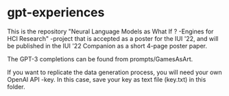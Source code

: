 # gpt-experiences
This is the repository "Neural Language Models as What If ? -Engines for HCI Research" -project that is accepted as a poster for the IUI '22, and will be published in the IUI '22 Companion as a short 4-page poster paper.

The GPT-3 completions can be found from prompts/GamesAsArt.

If you want to replicate the data generation process, you will need your own OpenAI API -key. In this case, save your key as text file (key.txt) in this folder.
